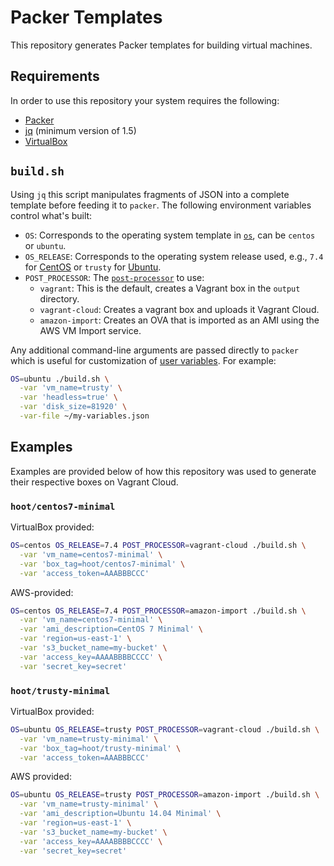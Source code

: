 # Packer Templates

This repository generates Packer templates for building virtual machines.

## Requirements

In order to use this repository your system requires the following:

* [Packer](https://www.packer.io)
* [jq](https://stedolan.github.io/jq/) (minimum version of 1.5)
* [VirtualBox](https://www.virtualbox.org/)

## `build.sh`

Using `jq` this script manipulates fragments of JSON into a complete template before feeding it to `packer`.
The following environment variables control what's built:

* `OS`: Corresponds to the operating system template in [`os`](./os), can be `centos` or `ubuntu`.
* `OS_RELEASE`: Corresponds to the operating system release used, e.g., `7.4` for [CentOS](./os/centos) or `trusty` for [Ubuntu](./os/ubuntu).
* `POST_PROCESSOR`: The [`post-processor`](./post-processor) to use:
  * `vagrant`: This is the default, creates a Vagrant box in the `output` directory.
  * `vagrant-cloud`: Creates a vagrant box and uploads it Vagrant Cloud.
  * `amazon-import`: Creates an OVA that is imported as an AMI using the AWS VM Import service.

Any additional command-line arguments are passed directly to `packer` which is useful for customization of [user variables](https://www.packer.io/docs/templates/user-variables.html).  For example:

```sh
OS=ubuntu ./build.sh \
  -var 'vm_name=trusty' \
  -var 'headless=true' \
  -var 'disk_size=81920' \
  -var-file ~/my-variables.json
```

## Examples

Examples are provided below of how this repository was used to generate their respective boxes on Vagrant Cloud.

### `hoot/centos7-minimal`

VirtualBox provided:

```sh
OS=centos OS_RELEASE=7.4 POST_PROCESSOR=vagrant-cloud ./build.sh \
  -var 'vm_name=centos7-minimal' \
  -var 'box_tag=hoot/centos7-minimal' \
  -var 'access_token=AAABBBCCC'
```

AWS-provided:

```sh
OS=centos OS_RELEASE=7.4 POST_PROCESSOR=amazon-import ./build.sh \
  -var 'vm_name=centos7-minimal' \
  -var 'ami_description=CentOS 7 Minimal' \
  -var 'region=us-east-1' \
  -var 's3_bucket_name=my-bucket' \
  -var 'access_key=AAAABBBBCCCC' \
  -var 'secret_key=secret'
```

### `hoot/trusty-minimal`

VirtualBox provided:

```sh
OS=ubuntu OS_RELEASE=trusty POST_PROCESSOR=vagrant-cloud ./build.sh \
  -var 'vm_name=trusty-minimal' \
  -var 'box_tag=hoot/trusty-minimal' \
  -var 'access_token=AAABBBCCC'
```

AWS provided:

```sh
OS=ubuntu OS_RELEASE=trusty POST_PROCESSOR=amazon-import ./build.sh \
  -var 'vm_name=trusty-minimal' \
  -var 'ami_description=Ubuntu 14.04 Minimal' \
  -var 'region=us-east-1' \
  -var 's3_bucket_name=my-bucket' \
  -var 'access_key=AAAABBBBCCCC' \
  -var 'secret_key=secret'
```
